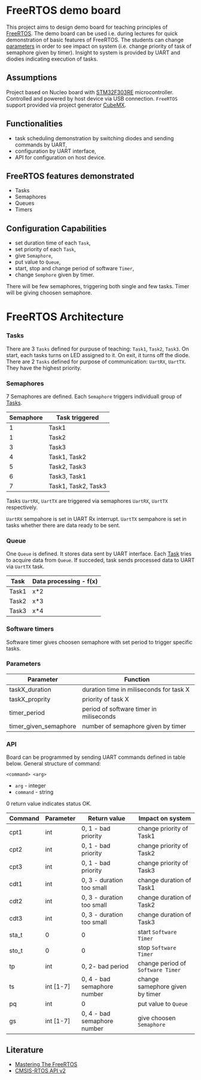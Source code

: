 # FreeRTOS demo board
This project aims to design demo board for teaching principles of [FreeRTOS](https://www.freertos.org/index.html). The demo board can be used i.e. during lectures for quick demonstration of basic features of FreeRTOS. The students can change [parameters](#parameters) in order to see impact on system (i.e. change priority of task of semaphore given by timer). Insight to system is provided by UART and diodies indicating execution of tasks.

## Assumptions
Project based on Nucleo board with [STM32F303RE](https://www.st.com/en/microcontrollers-microprocessors/stm32f303re.html) microcontroller. Controlled and powered by host device via USB connection. `FreeRTOS` support provided via project generator [CubeMX](https://www.st.com/en/development-tools/stm32cubemx.html).

## Functionalities

 - task scheduling demonstration by switching diodes and sending commands by UART,
 - configuration by UART interface,
 - API for configuration on host device.

## FreeRTOS features demonstrated
 - Tasks
 - Semaphores
 - Queues
 - Timers

## Configuration Capabilities
 - set duration time of each `Task`,
 - set priority of each `Task`,
 - give `Semaphore`,
 - put value to `Queue`,
 - start, stop and change period of software `Timer`,
 - change `Semphore` given by timer.

There will be few semaphores, triggering both single and few tasks. Timer will be giving choosen semaphore. 

# FreeRTOS Architecture

### Tasks

There are 3 `Tasks` defined for purpuse of teaching: `Task1`, `Task2`, `Task3`. On start, each tasks turns on LED assigned to it. On exit, it turns off the diode.
There are 2 `Tasks` defined for purpose of communication: `UartRX`, `UartTX`. They have the highest priority.

### Semaphores

7 Semaphores are defined. Each `Semaphore` triggers individuall group of [Tasks](#tasks).

 | Semaphore | Task triggered |
 | - | - |
 | 1 | Task1 | 
 | 1 | Task2 |
 | 3 | Task3 |
 | 4 | Task1, Task2 |
 | 5 | Task2, Task3 |
 | 6 | Task3, Task1 |
 | 7 | Task1, Task2, Task3 |

Tasks `UartRX`, `UartTX` are triggered via semaphores `UartRX`, `UartTX` respectively. 

`UartRX` sempahore is set in UART Rx interrupt.
`UartTX` sempahore is set in tasks whether there are data ready to be sent.

### Queue
One `Queue` is defined. It stores data sent by UART interface. Each [Task](#tasks) tries to acquire data from `Queue`. If succeded, task sends processed data to UART via `UartTX` task. 

| Task | Data processing - f(x) |
| - | - |
| Task1 | x*2 |
| Task2 | x*3 |
| Task3 | x*4 |

### Software timers

Software timer gives choosen semaphore with set period to trigger specific tasks.

### Parameters

| Parameter | Function |
| - | - |
| taskX_duration | duration time in miliseconds for task X |
| taskX_proprity | priority of task X |
| timer_period | period of software timer in miliseconds |
| timer_given_semaphore | number of semaphore given by timer |

### API

Board can be programmed by sending UART commands defined in table below. General structure of command:

    <command> <arg>

 -  `arg` - integer
 -  `command` - string

0 return value indicates status OK.

| Command | Parameter | Return value | Impact on system |
| - | - | - | - |
| cpt1 | int | 0, 1 - bad priority | change priority of Task1 |
| cpt2 | int | 0, 1 - bad priority | change priority of Task2 |
| cpt3 | int | 0, 1 - bad priority | change priority of Task3 |
| cdt1 | int | 0, 3 - duration too small | change duration of Task1 |
| cdt2 | int | 0, 3 - duration too small | change duration of Task2 |
| cdt3 | int | 0, 3 - duration too small | change duration of Task3 |
| sta_t | 0 | 0 | start `Software Timer` |
| sto_t | 0 | 0 | stop `Software Timer` |
| tp | int | 0, 2- bad period | change period of `Software Timer` |
| ts | int [1-7] | 0, 4 - bad semaphore number | change samephore given by timer |
| pq | int | 0 | put value to `Queue` |
| gs | int [1-7] | 0, 4 - bad semaphore number | give choosen `Semaphore` |
## Literature 
 - [Mastering The FreeRTOS](https://www.freertos.org/Documentation/161204_Mastering_the_FreeRTOS_Real_Time_Kernel-A_Hands-On_Tutorial_Guide.pdf)
 - [CMSIS-RTOS API v2](https://www.keil.com/pack/doc/CMSIS/RTOS2/html/group__CMSIS__RTOS.html)